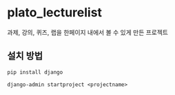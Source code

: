 # plato_lecturelist
과제, 강의, 퀴즈, 랩을 한페이지 내에서 볼 수 있게 만든 프로젝트


## 설치 방법

```bash
pip install django
```
```
django-admin startproject <projectname>
